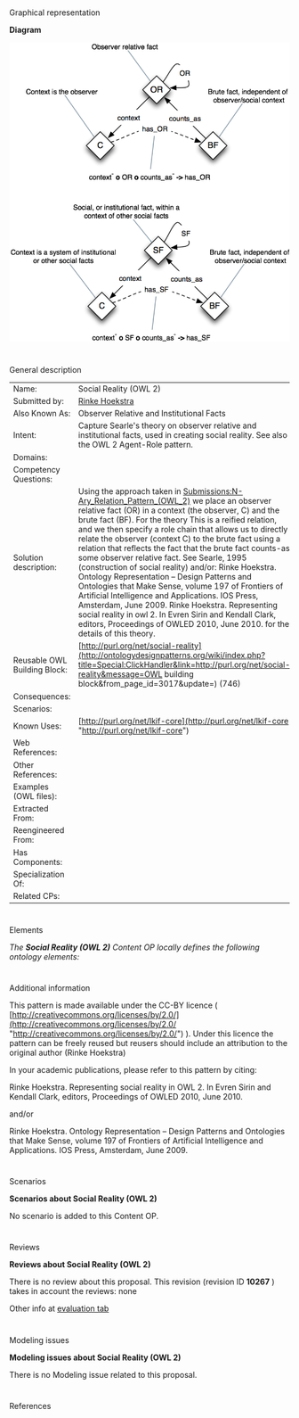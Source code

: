 # 

 Graphical representation



__Diagram__ 





[![Image:Relative-facts.png](./Relative-facts.png)](../Image/Relative-facts.png.md "Image:Relative-facts.png")





# 

 General description




|  |  |
| --- | --- |
|  Name:  |  Social Reality (OWL 2)  |
|  Submitted by:  | [Rinke Hoekstra](http://ontologydesignpatterns.org/wiki/index.php?title=User:Rinke_Hoekstra&action=edit&redlink=1 "User:Rinke Hoekstra (not yet written)")  |
|  Also Known As:  |  Observer Relative and Institutional Facts  |
|  Intent:  |  Capture Searle's theory on observer relative and institutional facts, used in creating social reality. See also the OWL 2 Agent-Role pattern.  |
|  Domains:  |  |
|  Competency Questions:  |  |
|  Solution description:  |  Using the approach taken in [Submissions:N-Ary\_Relation\_Pattern\_(OWL\_2)](Submissions%253AN-Ary_Relation_Pattern_(OWL_2).html "Submissions:N-Ary Relation Pattern (OWL 2)")  we place an observer relative fact (OR) in a context (the observer, C) and the brute fact (BF). For the theory This is a reified relation, and we then specify a role chain that allows us to directly relate the observer (context C) to the brute fact using a relation that reflects the fact that the brute fact counts-as some observer relative fact. See Searle, 1995 (construction of social reality) and/or:  Rinke Hoekstra. Ontology Representation – Design Patterns and Ontologies that Make Sense, volume 197 of Frontiers of Artificial Intelligence and Applications. IOS Press, Amsterdam, June 2009.  Rinke Hoekstra. Representing social reality in owl 2. In Evren Sirin and Kendall Clark, editors, Proceedings of OWLED 2010, June 2010.  for the details of this theory.  |
|  Reusable OWL Building Block:  | [http://purl.org/net/social-reality](http://ontologydesignpatterns.org/wiki/index.php?title=Special:ClickHandler&link=http://purl.org/net/social-reality&message=OWL building block&from_page_id=3017&update=)  (746)  |
|  Consequences:  |  |
|  Scenarios:  |  |
|  Known Uses:  | [http://purl.org/net/lkif-core](http://purl.org/net/lkif-core "http://purl.org/net/lkif-core")  |
|  Web References:  |  |
|  Other References:  |  |
|  Examples (OWL files):  |  |
|  Extracted From:  |  |
|  Reengineered From:  |  |
|  Has Components:  |  |
|  Specialization Of:  |  |
|  Related CPs:  |  |



  





# 

 Elements



_The
 __Social Reality (OWL 2)__ 
 Content OP locally defines the following ontology elements:_ 




# 

 Additional information



 This pattern is made available under the CC-BY licence (
 [http://creativecommons.org/licenses/by/2.0/](http://creativecommons.org/licenses/by/2.0/ "http://creativecommons.org/licenses/by/2.0/") 
 ). Under this licence the pattern can be freely reused but reusers should include an attribution to the original author (Rinke Hoekstra)
 



 In your academic publications, please refer to this pattern by citing:
 



 Rinke Hoekstra. Representing social reality in OWL 2. In Evren Sirin and Kendall Clark, editors, Proceedings of OWLED 2010, June 2010.
 



 and/or
 



 Rinke Hoekstra. Ontology Representation – Design Patterns and Ontologies that Make Sense, volume 197 of Frontiers of Artificial Intelligence and Applications. IOS Press, Amsterdam, June 2009.
 



# 

 Scenarios




__Scenarios about Social Reality (OWL 2)__ 


 No scenario is added to this Content OP.
 




# 

 Reviews




__Reviews about Social Reality (OWL 2)__ 


 There is no review about this proposal.
This revision (revision ID
 __10267__ 
 ) takes in account the reviews: none
 



 Other info at
 [evaluation tab](http://ontologydesignpatterns.org/wiki/index.php?title=Submissions:Social_Reality_%28OWL_2%29&action=evaluation "http://ontologydesignpatterns.org/wiki/index.php?title=Submissions:Social_Reality_%28OWL_2%29&action=evaluation") 





  





# 

 Modeling issues




__Modeling issues about Social Reality (OWL 2)__ 


 There is no Modeling issue related to this proposal.
 




  





# 

 References
